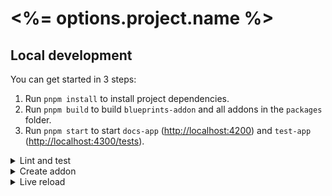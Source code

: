 # <%= options.project.name %>

## Local development

You can get started in 3 steps:

1. Run `pnpm install` to install project dependencies.
1. Run `pnpm build` to build `blueprints-addon` and all addons in the `packages` folder.
1. Run `pnpm start` to start `docs-app` ([http://localhost:4200](http://localhost:4200)) and `test-app` ([http://localhost:4300/tests](http://localhost:4300/tests?hidepassed)).


<details>

<summary>Lint and test</summary>

From the workspace root, you can run these commands to apply the action to _all packages_.

```sh
# Lint files
pnpm lint
pnpm lint:fix

# Run tests
pnpm test
```

To save time, change the current directory to a particular package and run the commands above. This will affect _only that package_.

</details>


<details>

<summary>Create addon</summary>

From the workspace root, run the `new` command to create a package in `packages`. The package will be added to `docs-app` and `test-app`.

```sh
pnpm addon new <name> [options]

# Example: Create the addon `ui-form`
pnpm addon new ui-form

# Example: Specify the location for a scoped package
pnpm addon new @my-org-ui/form --location ui/form
```

Afterwards, run `pnpm install` to update the project dependencies.

</details>


<details>

<summary>Live reload</summary>

Change the current directory to the addon that you want to work on. Run `pnpm start` so that the addon is rebuilt automatically.

```sh
cd packages/ui/form
pnpm start
```

Then, as you change the addon's source code, `docs-app` and `test-app` (assuming they are running) will rebuild automatically.

</details>
